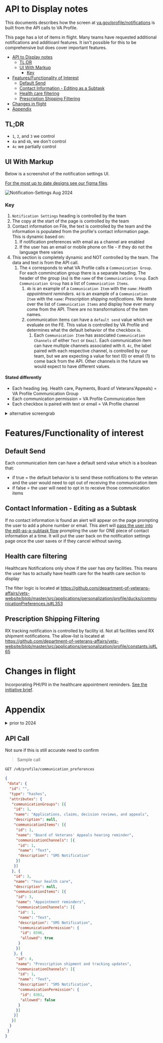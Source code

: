 # API to Display notes

This documents describes how the screen at [va.gov/profile/notifications](https://va.gov/profile/notifications) is built from the API calls to VA Profile.

This page has a lot of items in flight. Many teams have requested additional notifications and additioanl features. It isn't possible for this to be comprehensive but does cover important features. 

<!-- TOC -->

- [API to Display notes](#api-to-display-notes)
  - [TL;DR](#tldr)
  - [UI With Markup](#ui-with-markup)
    - [Key](#key)
- [Features/Functionality of Interest](#featuresfunctionality-of-interest)
  - [Default Send](#default-send)
  - [Contact Information - Editing as a Subtask](#contact-information---editing-as-a-subtask)
  - [Health care filtering](#health-care-filtering)
  - [Prescription Shipping Filtering](#prescription-shipping-filtering)
- [Changes in flight](#changes-in-flight)
- [Appendix](#appendix)


<!-- /TOC -->

## TL;DR

- `1`, `2`, and `3` we control
- `4a` and `4b`, we don't control
- `4c` we partially control

## UI With Markup 

Below is a screenshot of the notification settings UI. 

[For the most up to date designs see our figma files](https://www.figma.com/design/e6JEtrwZCInKk9SjZktx2T/Profile---Notification-Settings?node-id=1-12888&node-type=CANVAS&t=OcxVvp5AEXhSbF73-0). 

![Notification-Settings Aug 2024](https://github.com/user-attachments/assets/dfcf02ae-289e-42e8-827f-aff91f5abe20)



### Key

1. `Notification Settings` heading is controlled by the team
2. The copy at the start of the page is controlled by the team
3. Contact information on File, the text is controlled by the team and the information is populated from the profile's contact information page. This is dynamic based on:
     1. If notification preferences with email as a channel are enabled
     2. If the user has an email or mobile phone on file - if they do not the language there varies 
4. This section is completely dynamic and NOT controlled by the team. The data and text is from the API call.
     1. The `4` corresponds to what VA Profile calls a `Communication Group`. For each commincation group there is a separate heading. The header of the group (`4a`) is the `name` of the `Communication Group`. Each `Communication Group` has a list of `Communication Items`.
          1. `4b` is an example of a `Communication Item` with the `name`: _Health appointment reminders_. `4d` is an example of a `Communication Item` with the `name`: _Prescription shipping notifications_. We iterate over the list of `Communication Items` and display how ever many come from the API. There are no transformations of the item names.
          2. communication items can have a `default send` value which we evaluate on the FE. This value is controlled by VA Profile and determines what the default behavior of the checkbox is. 
               1. Each `Communication Item` has associated `Communication Channels` of either `Text` or `Email`. Each communication item can have multiple channels associated with it. `4c`, the label paired with each respective channel, is controlled by our team, but we are expecting a value for text (0) or email (1) to come back from the API. Other channels in the future we would expect to have different values.

#### Stated differently 
- Each heading (eg. Health care, Payments, Board of Veterans'Appeals) = VA Profile Communication Group 
- Each communication permission = VA Profile Communication Item 
- Each checkbox is paired with text or email = VA Profile channel 

<details><summary>alternative screengrab</summary>
<p>

![image](https://github.com/user-attachments/assets/66e8fa4e-7c45-45cb-8044-16c94c5c33bd)

</p>
</details> 

# Features/Functionality of interest

## Default Send 
Each communication item can have a default send value which is a boolean that: 
- if true = the default behavior is to send these notifications to the veteran and the user would need to opt out of receiving the communication item
- if false = the user will need to opt in to receive those communication items
  
## Contact Information - Editing as a Subtask 
If no contact information is found an alert will appear on the page prompting the user to add a phone number or email. This alert will [pass the user into the edit-as-a-subtask flow](https://www.figma.com/design/zRlluj4zQgu4yNykyp3LjS/Profile---Editing-sub-task?node-id=0-1&node-type=CANVAS&t=dnVTJSuNXCX29TPu-0) prompting the user for ONE piece of contact information at a time. It will put the user back on the notification settings page once the user saves or if they cancel without saving.

## Health care filtering 
Healthcare Notifications only show if the user has *any* facilities. This means the user has to actually have health care for the health care section to display

The filter logic is located at <https://github.com/department-of-veterans-affairs/vets-website/blob/master/src/applications/personalization/profile/ducks/communicationPreferences.js#L353>


## Prescription Shipping Filtering
RX tracking notification is controlled by facility id. Not all facilities send RX shipment notifications. The allow-list is located at <https://github.com/department-of-veterans-affairs/vets-website/blob/master/src/applications/personalization/profile/constants.js#L65>


# Changes in flight 
Incorporating PHI/PII in the healthcare appointment reminders. [See the initiative brief](https://github.com/department-of-veterans-affairs/va.gov-team/blob/master/products/identity-personalization/profile/notification-preferences/mhv-notification-preferences-migration/appointmentReminderPHIandPII/README.md).

# Appendix 

<details><summary>prior to 2024</summary>
<p>

## TL;DR

- `1`, `2`, and `3c` we control
- `3a` and `3b`, we don't control

## UI Notes

![UI as of April 2022](./assets/notifications-page.png)

### Key
1. `Notification` is controlled by the team
2. Contact information on File, the text is controlled by the team and the information is populated from the VAP contact information.
3. This section is completely dynamic. The data and text is from the API call. Each `3` is a `Communication Group`.  The header of the group (`3a`) is the `name` of the `Communication Group`. Each `Communication Group` has a list of `Communication Items`. `3b`are the `name` of a `Communication Item`. We iterate over the list of `Communication Items` and display how ever many come from the API, with no filtering. Each `Communication Item` has a `Communication Channel`. Current this is a list of 1 item, `text`. The label being display, `3c` is controlled by our team, but we are expecting a value for text to come back from the API.

### 3c. Options creation note

We create the radio button lists based on the following code.

```jsx
 options={[
          {
            label: `Notify me by ${channelTypes[channelType]}`,
            value: 'true',
            ariaLabel: `Notify me of ${itemName} by ${
              channelTypes[channelType]
            }`,
          },
          {
            label: `Don’t notify me`,
            value: 'false',
            ariaLabel: `Do not notify me of ${itemName} by ${
              channelTypes[channelType]
            }`,
          },
        ]}
```

</p>
</details> 


## API Call

Not sure if this is still accurate need to confirm 

> Sample call

``` API
GET /v0/profile/communication_preferences
```

```json
{
 "data": {
  "id": "",
  "type": "hashes",
  "attributes": {
   "communicationGroups": [{
    "id": 1,
    "name": "Applications, claims, decision reviews, and appeals",
    "description": null,
    "communicationItems": [{
     "id": 1,
     "name": "Board of Veterans' Appeals hearing reminder",
     "communicationChannels": [{
      "id": 1,
      "name": "Text",
      "description": "SMS Notification"
     }]
    }]
   }, {
    "id": 3,
    "name": "Your health care",
    "description": null,
    "communicationItems": [{
     "id": 3,
     "name": "Appointment reminders",
     "communicationChannels": [{
      "id": 1,
      "name": "Text",
      "description": "SMS Notification",
      "communicationPermission": {
       "id": 8596,
       "allowed": true
      }
     }]
    }, {
     "id": 4,
     "name": "Prescription shipment and tracking updates",
     "communicationChannels": [{
      "id": 1,
      "name": "Text",
      "description": "SMS Notification",
      "communicationPermission": {
       "id": 8361,
       "allowed": false
      }
     }]
    }]
   }]
  }
 }
}
```
